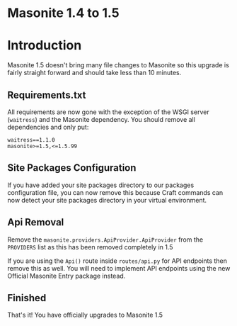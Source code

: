 # Masonite 1.4 to 1.5

# Introduction

Masonite 1.5 doesn't bring many file changes to Masonite so this upgrade is fairly straight forward and should take less than 10 minutes.

## Requirements.txt

All requirements are now gone with the exception of the WSGI server (`waitress`) and the Masonite dependency. You should remove all dependencies and only put:

```
waitress==1.1.0
masonite>=1.5,<=1.5.99
```

## Site Packages Configuration

If you have added your site packages directory to our packages configuration file, you can now remove this because Craft commands can now detect your site packages directory in your virtual environment.

## Api Removal

Remove the `masonite.providers.ApiProvider.ApiProvider` from the `PROVIDERS` list as this has been removed completely in 1.5

If you are using the `Api()` route inside `routes/api.py` for API endpoints then remove this as well. You will need to implement API endpoints using the new Official Masonite Entry package instead.

## Finished

That's it! You have officially upgrades to Masonite 1.5